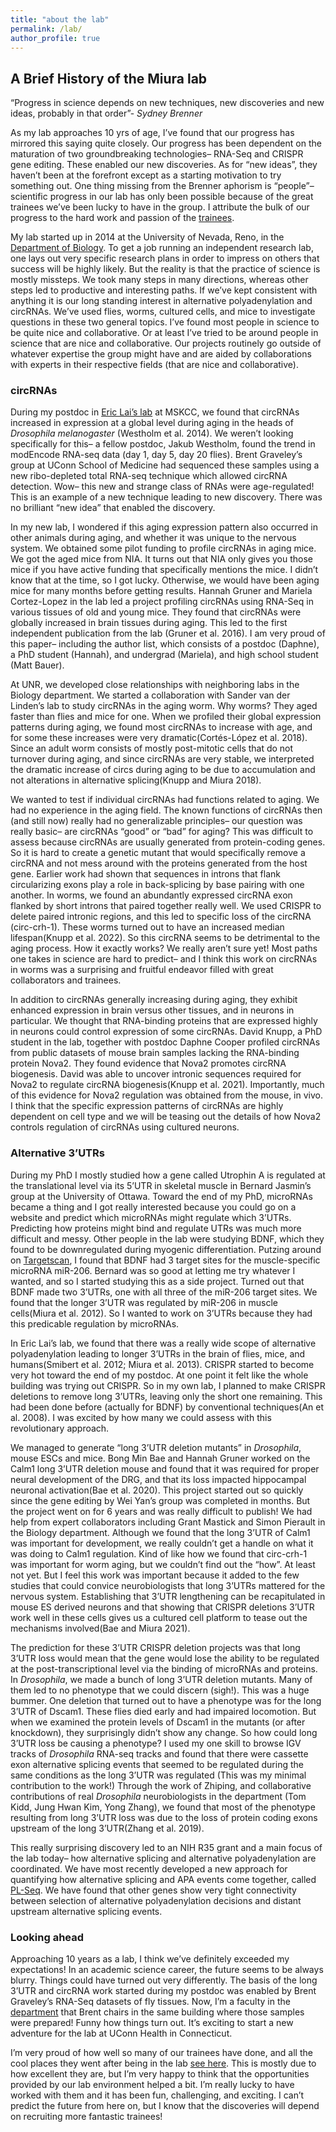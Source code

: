 ```yaml
---
title: "about the lab"
permalink: /lab/
author_profile: true
---
```



## A Brief History of the Miura lab

“Progress in science depends on new techniques, new discoveries and new ideas, probably in that order”- _Sydney Brenner_

As my lab approaches 10 yrs of age, I’ve found that our progress has mirrored this saying quite closely. Our progress has been dependent on the maturation of two groundbreaking technologies– RNA-Seq and CRISPR gene editing. These enabled our new discoveries. As for “new ideas”, they haven’t been at the forefront except as a starting motivation to try something out. One thing missing from the Brenner aphorism is “people”– scientific progress in our lab has only been possible because of the great trainees we’ve been lucky to have in the group. I attribute the bulk of our progress to the hard work and passion of the [trainees](/markdown/).  

My lab started up in 2014 at the University of Nevada, Reno, in the [Department of Biology](https://www.unr.edu/biology/faculty). To get a job running an independent research lab, one lays out very specific research plans in order to impress on others that success will be highly likely. But the reality is that the practice of science is mostly missteps. We took many steps in many directions, whereas other steps led to productive and interesting paths. If we’ve kept consistent with anything it is our long standing interest in alternative polyadenylation and circRNAs. We’ve used flies, worms, cultured cells, and mice to investigate questions in these two general topics. I’ve found most people in science to be quite nice and collaborative. Or at least I’ve tried to be around people in science that are nice and collaborative. Our projects routinely go outside of whatever expertise the group might have and are aided by collaborations with experts in their respective fields (that are nice and collaborative).


### circRNAs

During my postdoc in [Eric Lai’s lab](https://www.mskcc.org/research/ski/labs/eric-lai) at MSKCC, we found that circRNAs increased in expression at a global level during aging in the heads of _Drosophila melanogaster_ (Westholm et al. 2014). We weren’t looking specifically for this– a fellow postdoc, Jakub Westholm, found the trend in modEncode RNA-seq data (day 1, day 5, day 20 flies). Brent Graveley’s group at UConn School of Medicine had sequenced these samples using a new ribo-depleted total RNA-seq technique which allowed circRNA detection. Wow– this new and strange class of RNAs were age-regulated! This is an example of a new technique leading to new discovery. There was no brilliant “new idea” that enabled the discovery. 

In my new lab, I wondered if this aging expression pattern also occurred in other animals during aging, and whether it was unique to the nervous system. We obtained some pilot funding to profile circRNAs in aging mice. We got the aged mice from NIA. It turns out that NIA only gives you those mice if you have active funding that specifically mentions the mice. I didn’t know that at the time, so I got lucky. Otherwise, we would have been aging mice for many months before getting results. Hannah Gruner and Mariela Cortez-Lopez in the lab led a project profiling circRNAs using RNA-Seq in various tissues of old and young mice. They found that circRNAs were globally increased in brain tissues during aging. This led to the first independent publication from the lab (Gruner et al. 2016). I am very proud of this paper– including the author list, which consists of a postdoc (Daphne), a PhD student (Hannah), and undergrad (Mariela), and high school student (Matt Bauer). 

At UNR, we developed close relationships with neighboring labs in the Biology department. We started a collaboration with Sander van der Linden’s lab to study circRNAs in the aging worm. Why worms? They aged faster than flies and mice for one. When we profiled their global expression patterns during aging, we found most circRNAs to increase with age, and for some these increases were very dramatic(Cortés-López et al. 2018). Since an adult worm consists of mostly post-mitotic cells that do not turnover during aging, and since circRNAs are very stable, we interpreted the dramatic increase of circs during aging to be due to accumulation and not alterations in alternative splicing(Knupp and Miura 2018). 

We wanted to test if individual circRNAs had functions related to aging. We had no experience in the aging field. The known functions of circRNAs then (and still now) really had no generalizable principles– our question was really basic– are circRNAs “good” or “bad” for aging? This was difficult to assess because circRNAs are usually generated from protein-coding genes. So it is hard to create a genetic mutant that would specifically remove a circRNA and not mess around with the proteins generated from the host gene. Earlier work had shown that sequences in introns that flank circularizing exons play a role in back-splicing by base pairing with one another. In worms, we found an abundantly expressed circRNA exon flanked by short introns that paired together really well. We used CRISPR to delete paired intronic regions, and this led to specific loss of the circRNA (circ-crh-1). These worms turned out to have an increased median lifespan(Knupp et al. 2022). So this circRNA seems to be detrimental to the aging process. How it exactly works? We really aren’t sure yet! Most paths one takes in science are hard to predict– and I think this work on circRNAs in worms was a surprising and fruitful endeavor filled with great collaborators and trainees. 

In addition to circRNAs generally increasing during aging, they exhibit enhanced expression in brain versus other tissues, and in neurons in particular. We thought that RNA-binding proteins that are expressed highly in neurons could control expression of some circRNAs. David Knupp, a PhD student in the lab, together with postdoc Daphne Cooper profiled circRNAs from public datasets of mouse brain samples lacking the RNA-binding protein Nova2. They found evidence that Nova2 promotes circRNA biogenesis. David was able to uncover intronic sequences required for Nova2 to regulate circRNA biogenesis(Knupp et al. 2021). Importantly, much of this evidence for Nova2 regulation was obtained from the mouse, in vivo. I think that the specific expression patterns of circRNAs are highly dependent on cell type and we will be teasing out the details of how Nova2 controls regulation of circRNAs using cultured neurons. 

### Alternative 3’UTRs

During my PhD I mostly studied how a gene called Utrophin A is regulated at the translational level via its 5’UTR in skeletal muscle in Bernard Jasmin’s group at the University of Ottawa. Toward the end of my PhD, microRNAs became a thing and I got really interested because you could go on a website and predict which microRNAs might regulate which 3’UTRs. Predicting how proteins might bind and regulate UTRs was much more difficult and messy. Other people in the lab were studying BDNF, which they found to be downregulated during myogenic differentiation. Putzing around on [Targetscan](https://www.targetscan.org/vert_80/), I found that BDNF had 3 target sites for the muscle-specific microRNA miR-206. Bernard was so good at letting me try whatever I wanted, and so I started studying this as a side project. Turned out that BDNF made two 3’UTRs, one with all three of the miR-206 target sites. We found that the longer 3’UTR was regulated by miR-206 in muscle cells(Miura et al. 2012). So I wanted to work on 3’UTRs because they had this predicable regulation by microRNAs.

In Eric Lai’s lab, we found that there was a really wide scope of alternative polyadenylation leading to longer 3’UTRs in the brain of flies, mice, and humans(Smibert et al. 2012; Miura et al. 2013). CRISPR started to become very hot toward the end of my postdoc. At one point it felt like the whole building was trying out CRISPR. So in my own lab, I planned to make CRISPR deletions to remove long 3’UTRs, leaving only the short one remaining. This had been done before (actually for BDNF) by conventional techniques(An et al. 2008). I was excited by how many we could assess with this revolutionary approach. 

We managed to generate “long 3’UTR deletion mutants” in _Drosophila_, mouse ESCs and mice. Bong Min Bae and Hannah Gruner worked on the Calm1 long 3’UTR deletion mouse and found that it was required for proper neural development of the DRG, and that its loss impacted hippocampal neuronal activation(Bae et al. 2020). This project started out so quickly since the gene editing by Wei Yan’s group was completed in months. But the project went on for 6 years and was really difficult to publish! We had help from expert collaborators including Grant Mastick and Simon Pierault in the Biology department. Although we found that the long 3’UTR of Calm1 was important for development, we really couldn’t get a handle on what it was doing to Calm1 regulation. Kind of like how we found that circ-crh-1 was important for worm aging, but we couldn’t find out the “how”. At least not yet. But I feel this work was important because it added to the few studies that could convice neurobiologists that long 3’UTRs mattered for the nervous system. Establishing that 3’UTR lengthening can be recapitulated in mouse ES derived neurons and that showing that CRISPR deletions 3’UTR work well in these cells gives us a cultured cell platform to tease out the mechanisms involved(Bae and Miura 2021).  

The prediction for these 3’UTR CRISPR deletion projects was that long 3’UTR loss would mean that the gene would lose the ability to be regulated at the post-transcriptional level via the binding of microRNAs and proteins. In _Drosophila_, we made a bunch of long 3’UTR deletion mutants. Many of them led to no phenotype that we could discern (sigh!). This was a huge bummer. One deletion that turned out to have a phenotype was for the long 3’UTR of Dscam1. These flies died early and had impaired locomotion. But when we examined the protein levels of Dscam1 in the mutants (or after knockdown), they surprisingly didn’t show any change. So how could long 3’UTR loss be causing a phenotype? I used my one skill to browse IGV tracks of _Drosophila_ RNA-seq tracks and found that there were cassette exon alternative splicing events that seemed to be regulated during the same conditions as the long 3’UTR was regulated (This was my minimal contribution to the work!) Through the work of Zhiping, and collaborative contributions of real _Drosophila_ neurobiologists in the department (Tom Kidd, Jung Hwan Kim, Yong Zhang), we found that most of the phenotype resulting from long 3’UTR loss was due to the loss of protein coding exons upstream of the long 3’UTR(Zhang et al. 2019). 

This really surprising discovery led to an NIH R35 grant and a main focus of the lab today– how alternative splicing and alternative polyadenylation are coordinated. We have most recently developed a new approach for quantifying how alternative splicing and APA events come together, called [PL-Seq](https://www.biorxiv.org/content/10.1101/2023.03.23.533999v1). We have found that other genes show very tight connectivity between selection of alternative polyadenylation decisions and distant upstream alternative splicing events. 

### Looking ahead

Approaching 10 years as a lab, I think we’ve definitely exceeded my expectations! In an academic science career, the future seems to be always blurry. Things could have turned out very differently. The basis of the long 3’UTR and circRNA work started during my postdoc was enabled by Brent Graveley’s RNA-Seq datasets of fly tissues. Now, I’m a faculty in the [department](https://health.uconn.edu/genetics/) that Brent chairs in the same building where those samples were prepared! Funny how things turn out. It’s exciting to start a new adventure for the lab at UConn Health in Connecticut. 

I’m very proud of how well so many of our trainees have done, and all the cool places they went after being in the lab [see here](/images/success.jpg). This is mostly due to how excellent they are, but I’m very happy to think that the opportunities provided by our lab environment helped a bit. I’m really lucky to have worked with them and it has been fun, challenging, and exciting. I can’t predict the future from here on, but I know that the discoveries will depend on recruiting more fantastic trainees! 
